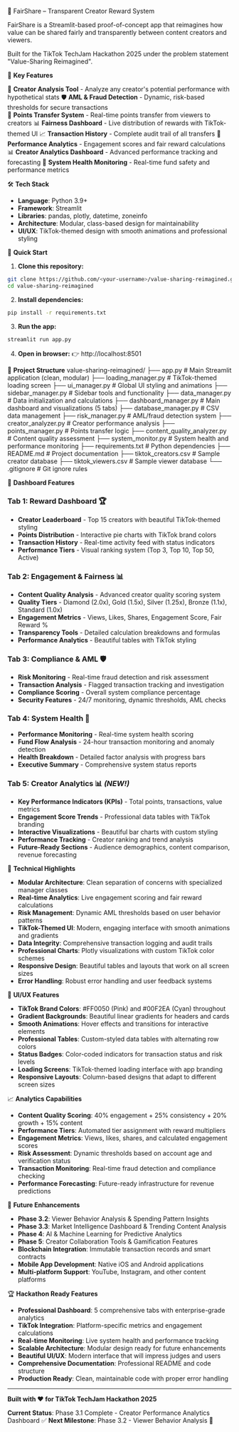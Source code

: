 🎉 FairShare – Transparent Creator Reward System

FairShare is a Streamlit-based proof-of-concept app that reimagines how value can be shared fairly and transparently between content creators and viewers.

Built for the TikTok TechJam Hackathon 2025 under the problem statement "Value-Sharing Reimagined".

🌟 **Key Features**

🌟 **Creator Analysis Tool** - Analyze any creator's potential performance with hypothetical stats
🛡️ **AML & Fraud Detection** - Dynamic, risk-based thresholds for secure transactions  
💫 **Points Transfer System** - Real-time points transfer from viewers to creators
📊 **Fairness Dashboard** - Live distribution of rewards with TikTok-themed UI
📈 **Transaction History** - Complete audit trail of all transfers
🎯 **Performance Analytics** - Engagement scores and fair reward calculations
📊 **Creator Analytics Dashboard** - Advanced performance tracking and forecasting
🏥 **System Health Monitoring** - Real-time fund safety and performance metrics

🛠️ **Tech Stack**

- **Language**: Python 3.9+
- **Framework**: Streamlit
- **Libraries**: pandas, plotly, datetime, zoneinfo
- **Architecture**: Modular, class-based design for maintainability
- **UI/UX**: TikTok-themed design with smooth animations and professional styling

🚀 **Quick Start**

1. **Clone this repository:**
```bash
git clone https://github.com/<your-username>/value-sharing-reimagined.git
cd value-sharing-reimagined
```

2. **Install dependencies:**
```bash
pip install -r requirements.txt
```

3. **Run the app:**
```bash
streamlit run app.py
```

4. **Open in browser:**
👉 http://localhost:8501

📂 **Project Structure**
value-sharing-reimagined/
├── app.py                 # Main Streamlit application (clean, modular)
├── loading_manager.py     # TikTok-themed loading screen
├── ui_manager.py          # Global UI styling and animations
├── sidebar_manager.py     # Sidebar tools and functionality
├── data_manager.py        # Data initialization and calculations
├── dashboard_manager.py   # Main dashboard and visualizations (5 tabs)
├── database_manager.py    # CSV data management
├── risk_manager.py        # AML/fraud detection system
├── creator_analyzer.py    # Creator performance analysis
├── points_manager.py      # Points transfer logic
├── content_quality_analyzer.py  # Content quality assessment
├── system_monitor.py      # System health and performance monitoring
├── requirements.txt       # Python dependencies
├── README.md              # Project documentation
├── tiktok_creators.csv   # Sample creator database
├── tiktok_viewers.csv    # Sample viewer database
└── .gitignore            # Git ignore rules

🎯 **Dashboard Features**

### **Tab 1: Reward Dashboard** 🏆
- **Creator Leaderboard** - Top 15 creators with beautiful TikTok-themed styling
- **Points Distribution** - Interactive pie charts with TikTok brand colors
- **Transaction History** - Real-time activity feed with status indicators
- **Performance Tiers** - Visual ranking system (Top 3, Top 10, Top 50, Active)

### **Tab 2: Engagement & Fairness** 📊
- **Content Quality Analysis** - Advanced creator quality scoring system
- **Quality Tiers** - Diamond (2.0x), Gold (1.5x), Silver (1.25x), Bronze (1.1x), Standard (1.0x)
- **Engagement Metrics** - Views, Likes, Shares, Engagement Score, Fair Reward %
- **Transparency Tools** - Detailed calculation breakdowns and formulas
- **Performance Analytics** - Beautiful tables with TikTok styling

### **Tab 3: Compliance & AML** 🛡️
- **Risk Monitoring** - Real-time fraud detection and risk assessment
- **Transaction Analysis** - Flagged transaction tracking and investigation
- **Compliance Scoring** - Overall system compliance percentage
- **Security Features** - 24/7 monitoring, dynamic thresholds, AML checks

### **Tab 4: System Health** 🏥
- **Performance Monitoring** - Real-time system health scoring
- **Fund Flow Analysis** - 24-hour transaction monitoring and anomaly detection
- **Health Breakdown** - Detailed factor analysis with progress bars
- **Executive Summary** - Comprehensive system status reports

### **Tab 5: Creator Analytics** 📊 *(NEW!)*
- **Key Performance Indicators (KPIs)** - Total points, transactions, value metrics
- **Engagement Score Trends** - Professional data tables with TikTok branding
- **Interactive Visualizations** - Beautiful bar charts with custom styling
- **Performance Tracking** - Creator ranking and trend analysis
- **Future-Ready Sections** - Audience demographics, content comparison, revenue forecasting

🔧 **Technical Highlights**

- **Modular Architecture**: Clean separation of concerns with specialized manager classes
- **Real-time Analytics**: Live engagement scoring and fair reward calculations
- **Risk Management**: Dynamic AML thresholds based on user behavior patterns
- **TikTok-Themed UI**: Modern, engaging interface with smooth animations and gradients
- **Data Integrity**: Comprehensive transaction logging and audit trails
- **Professional Charts**: Plotly visualizations with custom TikTok color schemes
- **Responsive Design**: Beautiful tables and layouts that work on all screen sizes
- **Error Handling**: Robust error handling and user feedback systems

🎨 **UI/UX Features**

- **TikTok Brand Colors**: #FF0050 (Pink) and #00F2EA (Cyan) throughout
- **Gradient Backgrounds**: Beautiful linear gradients for headers and cards
- **Smooth Animations**: Hover effects and transitions for interactive elements
- **Professional Tables**: Custom-styled data tables with alternating row colors
- **Status Badges**: Color-coded indicators for transaction status and risk levels
- **Loading Screens**: TikTok-themed loading interface with app branding
- **Responsive Layouts**: Column-based designs that adapt to different screen sizes

📈 **Analytics Capabilities**

- **Content Quality Scoring**: 40% engagement + 25% consistency + 20% growth + 15% content
- **Performance Tiers**: Automated tier assignment with reward multipliers
- **Engagement Metrics**: Views, likes, shares, and calculated engagement scores
- **Risk Assessment**: Dynamic thresholds based on account age and verification status
- **Transaction Monitoring**: Real-time fraud detection and compliance checking
- **Performance Forecasting**: Future-ready infrastructure for revenue predictions

🎯 **Future Enhancements**

- **Phase 3.2**: Viewer Behavior Analysis & Spending Pattern Insights
- **Phase 3.3**: Market Intelligence Dashboard & Trending Content Analysis
- **Phase 4**: AI & Machine Learning for Predictive Analytics
- **Phase 5**: Creator Collaboration Tools & Gamification Features
- **Blockchain Integration**: Immutable transaction records and smart contracts
- **Mobile App Development**: Native iOS and Android applications
- **Multi-platform Support**: YouTube, Instagram, and other content platforms

🏆 **Hackathon Ready Features**

- **Professional Dashboard**: 5 comprehensive tabs with enterprise-grade analytics
- **TikTok Integration**: Platform-specific metrics and engagement calculations
- **Real-time Monitoring**: Live system health and performance tracking
- **Scalable Architecture**: Modular design ready for future enhancements
- **Beautiful UI/UX**: Modern interface that will impress judges and users
- **Comprehensive Documentation**: Professional README and code structure
- **Production Ready**: Clean, maintainable code with proper error handling

---

**Built with ❤️ for TikTok TechJam Hackathon 2025**

**Current Status**: Phase 3.1 Complete - Creator Performance Analytics Dashboard ✅
**Next Milestone**: Phase 3.2 - Viewer Behavior Analysis 🚀
